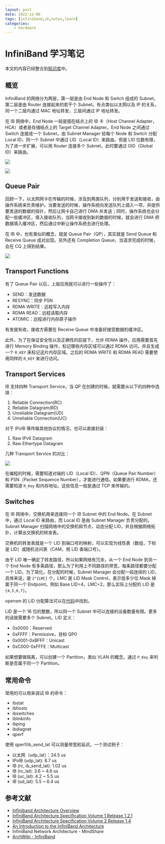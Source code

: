 ```yaml
---
layout: post
date: 2022-12-06
tags: [infiniband,ib,notes,learn]
categories:
    - hardware
---
```


# InfiniBand 学习笔记

本文的内容已经整合到[知识库](/kb/networking/infiniband.html)中。

## 概览

InfiniBand 的网络分为两层，第一层是由 End Node 和 Switch 组成的 Subnet，第二层是由 Router 连接起来的若干个 Subnet。有点类似以太网以及 IP 的关系，同一个二层内通过 MAC 地址转发，三层间通过 IP 地址转发。

在 IB 网络中，End Node 一般是插在结点上的 IB 卡（Host Channel Adapter，HCA）或者是存储结点上的 Target Channel Adapter。End Node 之间通过 Switch 连接成一个 Subnet，由 Subnet Manager 给每个 Node 和 Switch 分配 Local ID，同一个 Subnet 中通过 LID（Local ID）来路由。但是 LID 位数有限，为了进一步扩展，可以用 Router 连接多个 Subnet，此时要通过 GID（Global ID）来路由。

<!-- more -->

![](./iba.png)

![](./ib_am.png)

## Queue Pair

回顾一下，以太网网卡在传输的时候，涉及到两类队列，分别用于发送和接收，由操作系统来负责维护。当要发送的时候，操作系统向发送队列上插入一项，并提供要发送的数据的指针，然后让网卡自己进行 DMA 并发送；同时，操作系统也会分配一些缓冲区，填入接收队列，当网卡接收到新的数据的时候，就会进行 DMA 把数据填入缓冲区，然后通过中断让操作系统去进行处理。

在 IB 中，也有类似的概念，就是 Queue Pair（QP），其实就是 Send Queue 和 Receive Queue 成对出现。另外还有 Completion Queue，当请求完成的时候，会在 CQ 上得到结果。

![](./ib_qp.png)

## Transport Functions

有了 Queue Pair 以后，上层应用就可以进行一些操作了：

- SEND：发送数据
- RESYNC：同步 PSN
- RDMA WRITE：远程写入内存
- RDMA READ：远程读取内存
- ATOMIC：远程进行内存原子操作

有发就有收，接收方需要在 Receive Queue 中准备好接受数据的缓冲区。

此外，为了在保证安全性以及正确性的前提下，允许 RDMA 操作，应用需要首先进行 Memory Binding 操作，标记哪些内存区域可以通过 RDMA 访问，并且生成一个 `R_KEY` 来标记这片内存区域。之后的 RDMA WRITE 和 RDMA READ 需要使用同样的 `R_KEY` 来进行访问。

## Transport Services

IB 支持四种 Transport Service，当 QP 在创建的时候，就需要从以下的四种中选择：

1. Reliable Connection(RC)
2. Reliable Datagram(RD)
3. Unreliable Datagram(UD)
4. Unreliable Connection(UC)

对于 IPoIB 等传输其他协议的情况，也可以直接封装：

1. Raw IPv6 Datagram
2. Raw Ethertype Datagram

几种 Transport Service 的对比：

![](./ib_comparison.png)

在编程的时候，需要知道对端的 LID（Local ID）、QPN（Queue Pair Number）和 PSN（Packet Sequence Number），才能进行通信。如果要进行 RDMA，还需要知道 `R_Key` 和内存地址。这些信息一般是通过 TCP 来传输的。

## Switches

在 IB 网络中，交换机用来连接同一个 IB Subnet 中的 End Node。在 Subnet 中，通过 Local ID 来路由，而 Local ID 是由 Subnet Manager 负责分配的。Subnet Manager 扫描网络中的交换机和节点，动态分配 LID，并且根据网络拓扑，计算出交换机的转发表。

交换机的转发表就是一个 LID 到端口号的映射，可以实现为线性表（数组，下标是 LID）或随机访问表（CAM，用 LID 查端口号）。

由于 LID 唯一确定了转发路径，所以如果网络有冗余，从一个 End Node 到另一个 End Node 有多条路径，那么为了利用上不同路径的带宽，每条路径都要分配一个 LID。为了简化，在分配的时候，Subnet Manager 会分配一段连续的 LID，具体来说，是 `2^{LMC}` 个，LMC 是 LID Mask Control，表示低多少位 Mask 掉属于同一个 Endpoint。例如 Base LID=4，LMC=2，那么实际上分配的 LID 是 `{4,5,6,7}`。

opensm 的 LID 分配算法可以在[代码](https://github.com/linux-rdma/opensm/blob/844ab3b7edaad983449b5d3a4a773088b8daa299/opensm/osm_lid_mgr.c#L290)中找到。

LID 是一个 16 位的整数，所以同一个 Subnet 中可以连接的设备数量有限。更多的话就需要多个 Subnet。LID 定义：

- 0x0000：Reserved
- 0xFFFF：Permissive，目标 QP0
- 0x0001-0xBFFF：Unicast
- 0xC000-0xFFFE：Multicast

如果想要做隔离，可以创建一个 Partition，类似 VLAN 的概念，通过 `P_Key` 来判断是否属于同一个 Partition。

## 常用命令

常用的可以用来调试 IB 的命令：

- ibstat
- ibhosts
- ibswitches
- iblinkinfo
- ibping
- ibdiagnet
- qperf

使用 qperf/ib_send_lat 可以测量带宽和延迟。一个测试例子：

- 以太网（udp_lat）：24.5 us
- IPoIB (udp_lat): 8.7 us
- IB (rc, ib_send_lat): 1.02 us
- IB (rc_lat): 3.6 ~ 4.6 us
- IB (uc_lat): 4.2 ~ 5.5 us
- IB (ud_lat): 5.5 ~ 6.4 us

## 参考文献

- [Infiniband Architecture Overview](https://www.snia.org/sites/default/files/files2/files2/SDC2013/presentations/Hardware/DavidDeming_Infiniband_Architectural_Overview.pdf)
- [InfiniBand Architecture Specification Volume 1 Release 1.2.1](https://www.afs.enea.it/asantoro/V1r1_2_1.Release_12062007.pdf)
- [InfiniBand Architecture Specification Volume 2 Release 1.4](https://cw.infinibandta.org/document/dl/8566)
- [An Introduction to the InfiniBand Architecture](https://cali-doc.unilim.fr/_media/mpi/intel-mpi/infinibandchap42.pdf)
- InfiniBand Network Architecture - MindShare
- [ArchWiki - InfiniBand](https://wiki.archlinux.org/title/InfiniBand)